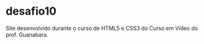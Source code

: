 # desafio10
 Site desenvolvido durante o curso de HTML5 e CSS3 do Curso em Vídeo do prof. Guanabara.

